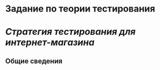 # **Задание по теории тестирования**

# ***Стратегия тестирования для интернет-магазина***

## Общие сведения


